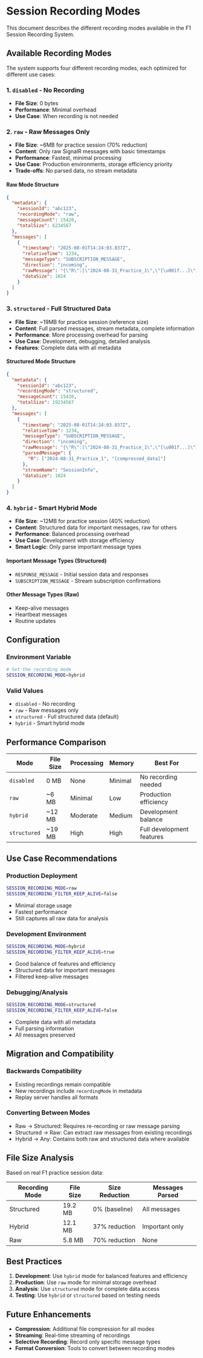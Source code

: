 # Session Recording Modes

This document describes the different recording modes available in the F1 Session Recording System.

## Available Recording Modes

The system supports four different recording modes, each optimized for different use cases:

### 1. `disabled` - No Recording

- **File Size**: 0 bytes
- **Performance**: Minimal overhead
- **Use Case**: When recording is not needed

### 2. `raw` - Raw Messages Only

- **File Size**: ~6MB for practice session (70% reduction)
- **Content**: Only raw SignalR messages with basic timestamps
- **Performance**: Fastest, minimal processing
- **Use Case**: Production environments, storage efficiency priority
- **Trade-offs**: No parsed data, no stream metadata

#### Raw Mode Structure

```json
{
  "metadata": {
    "sessionId": "abc123",
    "recordingMode": "raw",
    "messageCount": 15420,
    "totalSize": 6234567
  },
  "messages": [
    {
      "timestamp": "2025-08-01T14:24:03.837Z",
      "relativeTime": 1234,
      "messageType": "SUBSCRIPTION_MESSAGE",
      "direction": "incoming",
      "rawMessage": "{\"R\":[\"2024-08-31_Practice_1\",\"[\u001f...]\"]}",
      "dataSize": 1024
    }
  ]
}
```

### 3. `structured` - Full Structured Data

- **File Size**: ~19MB for practice session (reference size)
- **Content**: Full parsed messages, stream metadata, complete information
- **Performance**: More processing overhead for parsing
- **Use Case**: Development, debugging, detailed analysis
- **Features**: Complete data with all metadata

#### Structured Mode Structure

```json
{
  "metadata": {
    "sessionId": "abc123",
    "recordingMode": "structured",
    "messageCount": 15420,
    "totalSize": 19234567
  },
  "messages": [
    {
      "timestamp": "2025-08-01T14:24:03.837Z",
      "relativeTime": 1234,
      "messageType": "SUBSCRIPTION_MESSAGE",
      "direction": "incoming",
      "rawMessage": "{\"R\":[\"2024-08-31_Practice_1\",\"[\u001f...]\"]}",
      "parsedMessage": {
        "R": ["2024-08-31_Practice_1", "[compressed_data]"]
      },
      "streamName": "SessionInfo",
      "dataSize": 1024
    }
  ]
}
```

### 4. `hybrid` - Smart Hybrid Mode

- **File Size**: ~12MB for practice session (40% reduction)
- **Content**: Structured data for important messages, raw for others
- **Performance**: Balanced processing overhead
- **Use Case**: Development with storage efficiency
- **Smart Logic**: Only parse important message types

#### Important Message Types (Structured)

- `RESPONSE_MESSAGE` - Initial session data and responses
- `SUBSCRIPTION_MESSAGE` - Stream subscription confirmations

#### Other Message Types (Raw)

- Keep-alive messages
- Heartbeat messages
- Routine updates

## Configuration

### Environment Variable

```bash
# Set the recording mode
SESSION_RECORDING_MODE=hybrid
```

### Valid Values

- `disabled` - No recording
- `raw` - Raw messages only
- `structured` - Full structured data (default)
- `hybrid` - Smart hybrid mode

## Performance Comparison

| Mode         | File Size | Processing | Memory  | Best For                  |
| ------------ | --------- | ---------- | ------- | ------------------------- |
| `disabled`   | 0 MB      | None       | Minimal | No recording needed       |
| `raw`        | ~6 MB     | Minimal    | Low     | Production efficiency     |
| `hybrid`     | ~12 MB    | Moderate   | Medium  | Development balance       |
| `structured` | ~19 MB    | High       | High    | Full development features |

## Use Case Recommendations

### Production Deployment

```bash
SESSION_RECORDING_MODE=raw
SESSION_RECORDING_FILTER_KEEP_ALIVE=false
```

- Minimal storage usage
- Fastest performance
- Still captures all raw data for analysis

### Development Environment

```bash
SESSION_RECORDING_MODE=hybrid
SESSION_RECORDING_FILTER_KEEP_ALIVE=true
```

- Good balance of features and efficiency
- Structured data for important messages
- Filtered keep-alive messages

### Debugging/Analysis

```bash
SESSION_RECORDING_MODE=structured
SESSION_RECORDING_FILTER_KEEP_ALIVE=false
```

- Complete data with all metadata
- Full parsing information
- All messages preserved

## Migration and Compatibility

### Backwards Compatibility

- Existing recordings remain compatible
- New recordings include `recordingMode` in metadata
- Replay server handles all formats

### Converting Between Modes

- Raw → Structured: Requires re-recording or raw message parsing
- Structured → Raw: Can extract raw messages from existing recordings
- Hybrid → Any: Contains both raw and structured data where available

## File Size Analysis

Based on real F1 practice session data:

| Recording Mode | File Size | Size Reduction | Messages Parsed |
| -------------- | --------- | -------------- | --------------- |
| Structured     | 19.2 MB   | 0% (baseline)  | All messages    |
| Hybrid         | 12.1 MB   | 37% reduction  | Important only  |
| Raw            | 5.8 MB    | 70% reduction  | None            |

## Best Practices

1. **Development**: Use `hybrid` mode for balanced features and efficiency
2. **Production**: Use `raw` mode for minimal storage overhead
3. **Analysis**: Use `structured` mode for complete data access
4. **Testing**: Use `hybrid` or `structured` based on testing needs

## Future Enhancements

- **Compression**: Additional file compression for all modes
- **Streaming**: Real-time streaming of recordings
- **Selective Recording**: Record only specific message types
- **Format Conversion**: Tools to convert between recording modes
